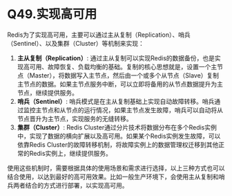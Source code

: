 # Q49.实现高可用

Redis为了实现高可用，主要可以通过主从复制（Replication）、哨兵（Sentinel）、以及集群（Cluster）等机制来实现：

1. **主从复制（Replication）**: 通过主从复制可以实现Redis的数据备份，也是实现高可用、故障恢复、负载均衡的基础。复制的核心思想就是，设置一个主节点（Master），将数据写入主节点，然后由一个或多个从节点（Slave）复制主节点的数据。如果主节点服务中断，可以立即将备用的从节点数据提升为主节点，继续提供服务。
2. **哨兵（Sentinel）**: 哨兵模式是在主从复制基础上实现自动故障转移。哨兵通过监控主节点和从节点的运行情况，如果主节点发生故障，哨兵可以自动将从节点晋升为主节点，实现服务的无缝转移。
3. **集群（Cluster）**: Redis Cluster通过分片技术将数据分布在多个Redis实例中，实现了数据的横向扩展以及高可用。如果某个Redis实例发生故障，可以依靠Redis Cluster的故障转移机制，将故障实例上的数据管理权迁移到其他正常的Redis实例上，继续提供服务。

使用这些机制时，需要根据具体的使用场景和需求进行选择，以上三种方式也可以结合使用，以达到最好的高可用效果。比如一般生产环境下，会使用主从复制和哨兵两者结合的方式进行部署，以实现高可用。